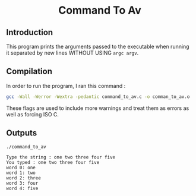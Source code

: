 <h1 align = "center"> Command To Av </h1>

## Introduction
This program prints the arguments passed to the executable when running it separated by new lines WITHOUT USING `argc argv`.

## Compilation
In order to run the program, I ran this command : <br>
```bash
gcc -Wall -Werror -Wextra -pedantic command_to_av.c -o comman_to_av.o
```

These flags are used to include more warnings and treat them as errors as well as forcing ISO C.

## Outputs
`./command_to_av` <br>
```text
Type the string : one two three four five
You typed : one two three four five
word 0: one
word 1: two
word 2: three
word 3: four
word 4: five
```
